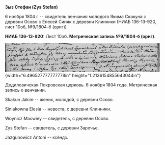 **Зыз Стефан (Zys Stefan)**

6 ноября 1804 г -- свидетель венчания молодого Якима Скакуна с деревни
Осово с Елесей Синяк с деревни Клинники (НИАБ 136-13-920, лист 10об,
№9/1804-б (ориг))

**НИАБ 136-13-920:** Лист 10об. **Метрическая запись №9/1804-б (ориг).**

![](./media/b784173139861d87a365b7ee235d82fad875bd84.png){width="6.496527777777778in"
height="1.2136154855643044in"}

Дедиловичская Покровская церковь. 6 ноября 1804 года. Метрическая запись
о венчании.

Skakun Jakim -- жених, молодой, с деревни Осовo.

Siniakowna Elesia -- невеста, с деревни Клинники.

Woynicz Macwiey -- свидетель, с деревни Осовo.

Zys Stefan -- свидетель, с деревни Заречье.

Jazgunowicz Antoni -- ксёндз.
